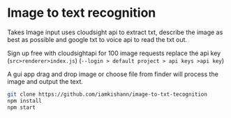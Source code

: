 # Image to text recognition
Takes Image input uses cloudsight api to extract txt, describe the image as best as possible and google txt to voice api to read the txt out.

Sign up free with cloudsightapi for 100 image requests replace the api key (`src>renderer>index.js`) 
(`--login > default project > api keys >api key`)

A gui app drag and drop image or choose file from finder
will process the image and output the text.

```bash
git clone https://github.com/iamkishann/image-to-txt-tecognition
npm install
npm start 
```
